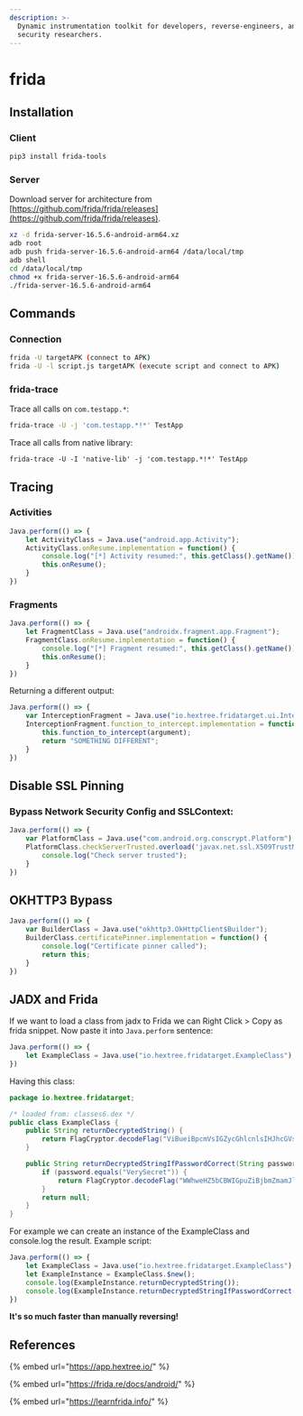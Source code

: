 ```yaml
---
description: >-
  Dynamic instrumentation toolkit for developers, reverse-engineers, and
  security researchers.
---
```


# frida

## Installation

### Client

```bash
pip3 install frida-tools
```

### Server

Download server for architecture from [https://github.com/frida/frida/releases](https://github.com/frida/frida/releases).

```bash
xz -d frida-server-16.5.6-android-arm64.xz
adb root
adb push frida-server-16.5.6-android-arm64 /data/local/tmp
adb shell
cd /data/local/tmp
chmod +x frida-server-16.5.6-android-arm64
./frida-server-16.5.6-android-arm64
```

## Commands

### Connection

```bash
frida -U targetAPK (connect to APK)
frida -U -l script.js targetAPK (execute script and connect to APK)
```

### frida-trace

Trace all calls on `com.testapp.*`:

```bash
frida-trace -U -j 'com.testapp.*!*' TestApp
```

Trace all calls from native library:

```
frida-trace -U -I 'native-lib' -j 'com.testapp.*!*' TestApp
```

## Tracing

### Activities

```javascript
Java.perform(() => {
    let ActivityClass = Java.use("android.app.Activity");
    ActivityClass.onResume.implementation = function() {
        console.log("[*] Activity resumed:", this.getClass().getName());
        this.onResume();
    }
})
```

### Fragments

```javascript
Java.perform(() => {
    let FragmentClass = Java.use("androidx.fragment.app.Fragment");
    FragmentClass.onResume.implementation = function() {
        console.log("[*] Fragment resumed:", this.getClass().getName());
        this.onResume();
    }
})
```

Returning a different output:

```javascript
Java.perform(() => {
    var InterceptionFragment = Java.use("io.hextree.fridatarget.ui.InterceptionFragment");
    InterceptionFragment.function_to_intercept.implementation = function(argument) {
        this.function_to_intercept(argument);
        return "SOMETHING DIFFERENT";
    }
})
```

## Disable SSL Pinning

### Bypass Network Security Config and SSLContext:

```javascript
Java.perform(() => {
    var PlatformClass = Java.use("com.android.org.conscrypt.Platform");
    PlatformClass.checkServerTrusted.overload('javax.net.ssl.X509TrustManager', '[Ljava.security.cert.X509Certificate;', 'java.lang.String', 'com.android.org.conscrypt.AbstractConscryptSocket').implementation = function() {
        console.log("Check server trusted");
    }
})
```

## OKHTTP3 Bypass

```javascript
Java.perform(() => {
    var BuilderClass = Java.use("okhttp3.OkHttpClient$Builder");
    BuilderClass.certificatePinner.implementation = function() {
        console.log("Certificate pinner called");
        return this;
    }
})
```

## JADX and Frida

If we want to load a class from jadx to Frida we can Right Click > Copy as frida snippet. Now paste it into `Java.perform` sentence:

```javascript
Java.perform(() => {
    let ExampleClass = Java.use("io.hextree.fridatarget.ExampleClass");
})
```

Having this class:

```java
package io.hextree.fridatarget;

/* loaded from: classes6.dex */
public class ExampleClass {
    public String returnDecryptedString() {
        return FlagCryptor.decodeFlag("ViBueiBpcmVsIGZycGhlcnlsIHJhcGVsY2dycSE=");
    }

    public String returnDecryptedStringIfPasswordCorrect(String password) {
        if (password.equals("VerySecret")) {
            return FlagCryptor.decodeFlag("WWhweHZ5bCBWIGpuZiBjbmZmamJlcSBjZWJncnBncnEh");
        }
        return null;
    }
}
```

For example we can create an instance of the ExampleClass and console.log the result. Example script:

```javascript
Java.perform(() => {
    let ExampleClass = Java.use("io.hextree.fridatarget.ExampleClass");
    let ExampleInstance = ExampleClass.$new();
    console.log(ExampleInstance.returnDecryptedString());
    console.log(ExampleInstance.returnDecryptedStringIfPasswordCorrect("VerySecret"));
})
```

**It's so much faster than manually reversing!**

## References

{% embed url="https://app.hextree.io/" %}

{% embed url="https://frida.re/docs/android/" %}

{% embed url="https://learnfrida.info/" %}
